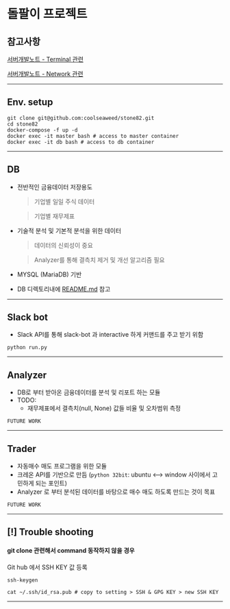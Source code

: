 # 돌팔이 프로젝트


## 참고사항
[서버개발노트 - Terminal 관련](https://github.com/coolseaweed/NOTE-server/tree/master/Terminal)

[서버개발노트 - Network 관련](https://github.com/coolseaweed/NOTE-server/tree/master/Network)

---
## Env. setup



```
git clone git@github.com:coolseaweed/stone82.git
cd stone82
docker-compose -f up -d
docker exec -it master bash # access to master container 
docker exec -it db bash # access to db container 

```

---
## DB
- 전반적인 금융데이터 저장용도
    > 기업별 일일 주식 데이터
    
    > 기업별 재무제표
- 기술적 분석 및 기본적 분석을 위한 데이터 
    > 데이터의 신뢰성이 중요
    
    > Analyzer를 통해 결측치 제거 및 개선 알고리즘 필요

- MYSQL (MariaDB) 기반
- DB 디렉토리내에 [README.md](https://github.com/coolseaweed/stone82/blob/feature/DB-finance-cralwer/DB/README.md) 참고

---
## Slack bot
- Slack API를 통해 slack-bot 과 interactive 하게 커맨드를 주고 받기 위함
```
python run.py
```

---
## Analyzer
- DB로 부터 받아온 금융데이터를 분석 및 리포트 하는 모듈
- TODO:
    - 재무제표에서 결측치(null, None) 값들 비율 및 오차범위 측정

```
FUTURE WORK
```
---
## Trader
- 자동매수 매도 프로그램을 위한 모듈
- 크레온 API를 기반으로 만듬 (`python 32bit`: ubuntu <--> window 사이에서 고민하게 되는 포인트)
- Analyzer 로 부터 분석된 데이터를 바탕으로 매수 매도 하도록 만드는 것이 목표
```
FUTURE WORK
```



---


## [!] Trouble shooting

####  git clone 관련해서 command 동작하지 않을 경우
Git hub 에서 SSH KEY 값 등록 
```
ssh-keygen

cat ~/.ssh/id_rsa.pub # copy to setting > SSH & GPG KEY > new SSH KEY
```
---